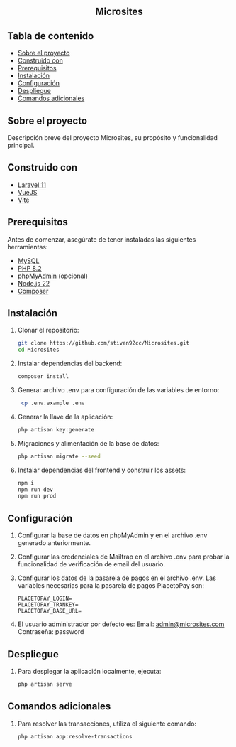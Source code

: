 <p align="center">
  <h2 align="center">Microsites</h2>
</p>

<!-- TABLE OF CONTENTS -->
## Tabla de contenido

* [Sobre el proyecto](#sobre-el-proyecto)
* [Construido con](#construido-con)
* [Prerequisitos](#prerequisitos)
* [Instalación](#instalación)
* [Configuración](#configuración)
* [Despliegue](#despliegue)
* [Comandos adicionales](#comandos-adicionales)

## Sobre el proyecto

Descripción breve del proyecto Microsites, su propósito y funcionalidad principal.

## Construido con

* [Laravel 11](https://laravel.com)
* [VueJS](https://vuejs.org/)
* [Vite](https://vitejs.dev/)

## Prerequisitos

Antes de comenzar, asegúrate de tener instaladas las siguientes herramientas:

* [MySQL](https://www.mysql.com/)
* [PHP 8.2](https://www.php.net/)
* [phpMyAdmin](https://www.phpmyadmin.net/) (opcional)
* [Node.js 22](https://nodejs.org/es/)
* [Composer](https://getcomposer.org/)

## Instalación

1. Clonar el repositorio:
   ```bash
   git clone https://github.com/stiven92cc/Microsites.git
   cd Microsites
   
2. Instalar dependencias del backend:
    ```bash
   composer install

3. Generar archivo .env para configuración de las variables de entorno:
   ```bash
    cp .env.example .env

4. Generar la llave de la aplicación:
    ```bash
    php artisan key:generate
   
5. Migraciones y alimentación de la base de datos:
    ```bash
    php artisan migrate --seed

6. Instalar dependencias del frontend y construir los assets:
    ```bash
    npm i
    npm run dev
    npm run prod

## Configuración

1. Configurar la base de datos en phpMyAdmin y en el archivo .env generado anteriormente.

2. Configurar las credenciales de Mailtrap en el archivo .env para probar la funcionalidad de verificación de email del usuario.

3. Configurar los datos de la pasarela de pagos en el archivo .env. Las variables necesarias para la pasarela de pagos PlacetoPay son:
   ```env
   PLACETOPAY_LOGIN=
   PLACETOPAY_TRANKEY=
   PLACETOPAY_BASE_URL=
   
 4. El usuario administrador por defecto es:
    Email: admin@microsites.com
    Contraseña: password 

## Despliegue

1. Para desplegar la aplicación localmente, ejecuta:
    ```bash
   php artisan serve

## Comandos adicionales

1. Para resolver las transacciones, utiliza el siguiente comando:
    ```bash
    php artisan app:resolve-transactions
